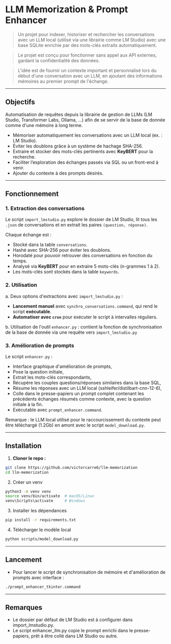 # LLM Memorization & Prompt Enhancer

> Un projet pour indexer, historiser et rechercher les conversations avec un LLM local (utilisé via une librairie comme LM Studio) avec une base SQLite enrichie par des mots-clés extraits automatiquement.

> Le projet est conçu pour fonctionner sans appel aux API externes, gardant la confidentialité des données.

> L'idée est de fournir un contexte important et personnalisé lors du début d'une conversation avec un LLM, en ajoutant des informations mémoires au premier prompt de l'échange.

______

## Objectifs

Automatisation de requêtes depuis la librairie de gestion de LLMs (LM Studio, Transformer Labs, Ollama, ...) afin de se servir de la base de donnée comme d'une mémoire à long terme.

- Mémoriser automatiquement les conversations avec un LLM local (ex. : LM Studio).  
- Éviter les doublons grâce à un système de hachage SHA-256.  
- Extraire et stocker des mots-clés pertinents avec **KeyBERT** pour la recherche.  
- Faciliter l’exploration des échanges passés via SQL ou un front-end à venir.
- Ajouter du contexte à des prompts désirés.

______

## Fonctionnement

### 1. Extraction des conversations

Le script `import_lmstudio.py` explore le dossier de LM Studio, lit tous les `.json` de conversations et en extrait les paires `(question, réponse)`.

Chaque échange est :  
- Stocké dans la table `conversations`.  
- Hashé avec SHA-256 pour éviter les doublons.  
- Horodaté pour pouvoir retrouver des conversations en fonction du temps.  
- Analysé via **KeyBERT** pour en extraire 5 mots-clés (n-grammes 1 à 2).  
- Les mots-clés sont stockés dans la table `keywords`.

### 2. Utilisation

a. Deux options d'extractions avec `import_lmstudio.py` :  
- **Lancement manuel** avec `synchro_conversations.command`, qui rend le script **exécutable**.  
- **Automatiser avec `cron`** pour exécuter le script à intervalles réguliers.

b. Utilisation de l'outil `enhancer.py` : contient la fonction de synchronisation de la base de donnée via une requête vers `import_lmstudio.py`

### 3. Amélioration de prompts

Le script `enhancer.py` :
- Interface graphique d'amélioration de prompts,  
- Pose la question initiale,  
- Extrait les mots-clés correspondants,  
- Récupère les couples questions/réponses similaires dans la base SQL,  
- Résume les réponses avec un LLM local (sshleifer/distilbart-cnn-12-6),  
- Colle dans le presse-papiers un prompt complet contenant les précédents échanges résumés comme contexte, avec la question initiale à la fin.
- Exécutable avec `prompt_enhancer.command`.

Remarque : le LLM local utilisé pour le raccourcissement du contexte peut être téléchargé (1.2Gb) en amont avec le script `model_download.py`.

______

## Installation

1. **Cloner le repo :**

```bash
git clone https://github.com/victorcarre6/llm-memorization
cd llm-memorization
```

2. Créer un venv

```bash
python3 -m venv venv
source venv/bin/activate  # macOS/Linux
venv\Scripts\activate     # Windows
```

3. Installer les dépendances

```bash
pip install -r requirements.txt
```

4. Télécharger le modèle local

```bash
python scripts/model_download.py
```

______

## Lancement

- Pour lancer le script de synchronisation de mémoire et d'amélioration de prompts avec interface :
```bash
./prompt_enhancer_tkinter.command
```

______

## Remarques

- Le dossier par défaut de LM Studio est à configurer dans import_lmstudio.py.
- Le script enhancer_llm.py copie le prompt enrichi dans le presse-papiers, prêt à être collé dans LM Studio ou autre.
